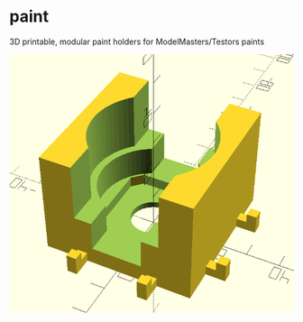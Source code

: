 # paint
3D printable, modular paint holders for ModelMasters/Testors paints

![3D Rendering](/resources/paint.PNG)